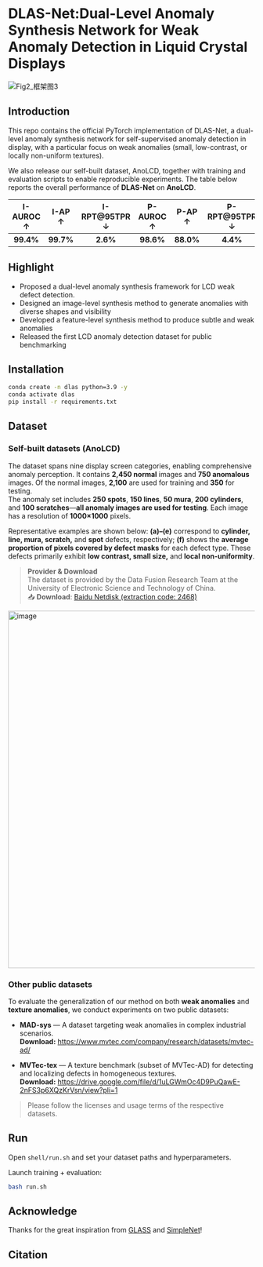 # **DLAS-Net:Dual-Level Anomaly Synthesis Network for Weak Anomaly Detection in Liquid Crystal Displays**

![Fig2_框架图3](https://github.com/user-attachments/assets/d7986cac-8d1e-4297-885b-9faca3d803d8)



## **Introduction**
This repo contains the official PyTorch implementation of DLAS-Net, a dual-level anomaly synthesis network for self-supervised anomaly detection in display, with a particular focus on weak anomalies (small, low-contrast, or locally non-uniform textures). 

We also release our self-built dataset, AnoLCD, together with training and evaluation scripts to enable reproducible experiments. The table below reports the overall performance of **DLAS-Net** on **AnoLCD**.

| I-AUROC ↑ | I-AP ↑ | I-RPT@95TPR ↓ | P-AUROC ↑ | P-AP ↑ | P-RPT@95TPR ↓ |
|:---------:|:------:|:-------------:|:---------:|:------:|:-------------:|
| **99.4%** |**99.7%**| **2.6%**     | **98.6%** |  **88.0%**  | **4.4%** |


## **Highlight**

- Proposed a dual-level anomaly synthesis framework for LCD weak defect detection.
- Designed an image-level synthesis method to generate anomalies with diverse shapes and visibility
- Developed a feature-level synthesis method to produce subtle and weak anomalies
- Released the first LCD anomaly detection dataset for public benchmarking

## **Installation**

```bash
conda create -n dlas python=3.9 -y
conda activate dlas
pip install -r requirements.txt
 ```


## **Dataset**

### **Self-built datasets (AnoLCD)**


The dataset spans nine display screen categories, enabling comprehensive anomaly perception. It contains **2,450 normal** images and **750 anomalous** images. Of the normal images, **2,100** are used for training and **350** for testing.  
The anomaly set includes **250 spots**, **150 lines**, **50 mura**, **200 cylinders**, and **100 scratches**—**all anomaly images are used for testing**. Each image has a resolution of **1000×1000** pixels.

Representative examples are shown below: **(a)–(e)** correspond to **cylinder, line, mura, scratch,** and **spot** defects, respectively; **(f)** shows the **average proportion of pixels covered by defect masks** for each defect type. These defects primarily exhibit **low contrast, small size,** and **local non-uniformity**.

> **Provider & Download**  
> The dataset is provided by the Data Fusion Research Team at the University of Electronic Science and Technology of China.  
> 📥 **Download**: [Baidu Netdisk (extraction code: 2468)](https://pan.baidu.com/s/1y4ul30uijZ_oC5brcqEEfw?pwd=2468)


<img width="1005" height="729" alt="image" src="https://github.com/user-attachments/assets/44f8e0a6-6a71-4e1b-8cd1-2cea36db3d82" />






### **Other public datasets**


To evaluate the generalization of our method on both **weak anomalies** and **texture anomalies**, we conduct experiments on two public datasets:

- **MAD-sys** — A dataset targeting weak anomalies in complex industrial scenarios.  
  **Download:** https://www.mvtec.com/company/research/datasets/mvtec-ad/

- **MVTec-tex** — A texture benchmark (subset of MVTec-AD) for detecting and localizing defects in homogeneous textures.  
  **Download:** https://drive.google.com/file/d/1uLGWmOc4D9PuQawE-2nFS3p6XQzKrVsn/view?pli=1

> Please follow the licenses and usage terms of the respective datasets.



## **Run**


Open `shell/run.sh` and set your dataset paths and hyperparameters.

Launch training + evaluation:
```bash
bash run.sh
```

## **Acknowledge**
Thanks for the great inspiration from [GLASS](https://github.com/cqylunlun/GLASS) and [SimpleNet](https://github.com/DonaldRR/SimpleNet)!

## **Citation**




